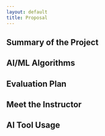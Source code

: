 ```yaml
---
layout: default
title: Proposal
---
```


## Summary of the Project


## AI/ML Algorithms 


## Evaluation Plan


## Meet the Instructor


## AI Tool Usage

